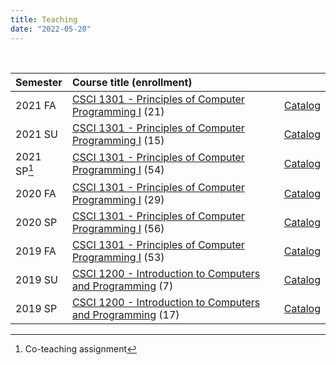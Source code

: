 ```yaml
---
title: Teaching
date: "2022-05-20"
---
```


<br/>

| Semester    | Course title (enrollment)                                                |                       |
|:------------|:-------------------------------------------------------------------------|-----------------------|
| 2021 FA     | [CSCI 1301 - Principles of Computer Programming I][SY1301FA21]   (21)    | [Catalog][CA13012122] |
| 2021 SU     | [CSCI 1301 - Principles of Computer Programming I][SY1301SU21]   (15)    | [Catalog][CA13012021] |
| 2021 SP[^1] | [CSCI 1301 - Principles of Computer Programming I][SY1301SP21]   (54)    | [Catalog][CA13012021] |
| 2020 FA     | [CSCI 1301 - Principles of Computer Programming I][SY1301FA20]   (29)    | [Catalog][CA13012021] |
| 2020 SP     | [CSCI 1301 - Principles of Computer Programming I][SY1301SP20]   (56)    | [Catalog][CA13011920] |
| 2019 FA     | [CSCI 1301 - Principles of Computer Programming I][SY1301FA19]   (53)    | [Catalog][CA13011920] |
| 2019 SU     | [CSCI 1200 - Introduction to Computers and Programming][SY1200SU19] (7)  | [Catalog][CA12001819] |
| 2019 SP     | [CSCI 1200 - Introduction to Computers and Programming][SY1200SP19] (17) | [Catalog][CA12001819] |

[^1]: Co-teaching assignment

[SY1200SU19]: /syllabus/csci1200_su19.pdf
[SY1200SP19]: /syllabus/csci1200_sp19.pdf
[SY1301FA19]: /syllabus/csci1301_fa19.pdf
[SY1301SP20]: /syllabus/csci1301_sp20.pdf
[SY1301FA20]: /syllabus/csci1301_fa20.pdf
[SY1301SP21]: /syllabus/csci1301_sp21.pdf
[SY1301SU21]: /syllabus/csci1301_su21.pdf
[SY1301FA21]: /syllabus/csci1301_fa21.pdf
[CA12001819]: http://catalog.augusta.edu/preview_course_nopop.php?catoid=32&coid=101750&
[CA13011920]: http://catalog.augusta.edu/preview_course_nopop.php?catoid=37&coid=155753&
[CA13012021]: http://catalog.augusta.edu/preview_course_nopop.php?catoid=38&coid=164076&
[CA13012122]: http://catalog.augusta.edu/preview_course_nopop.php?catoid=40&coid=172387&